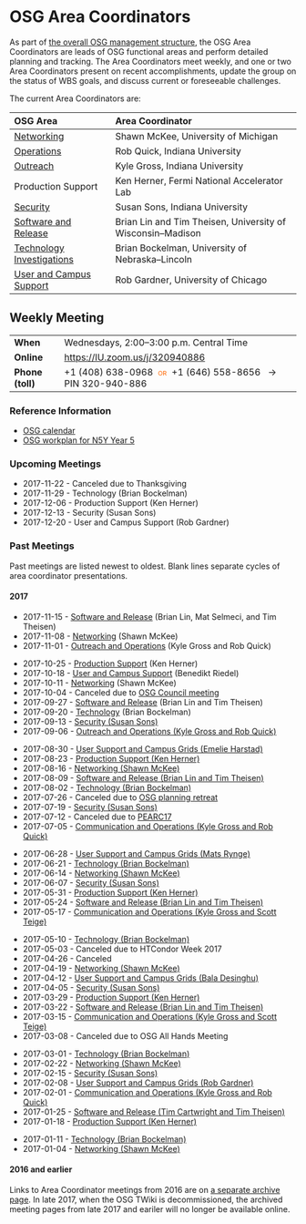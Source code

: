 # OSG Area Coordinators

As part of [the overall OSG management structure](index), the OSG Area Coordinators are leads of OSG functional areas
and perform detailed planning and tracking.  The Area Coordinators meet weekly, and one or two Area Coordinators present
on recent accomplishments, update the group on the status of WBS goals, and discuss current or foreseeable challenges.

The current Area Coordinators are:

| OSG Area | Area Coordinator |
| :------- | :--------------- |
| [Networking](https://opensciencegrid.github.io/networking/) | Shawn McKee, University of Michigan |
| [Operations](https://opensciencegrid.github.io/operations/) | Rob Quick, Indiana University |
| [Outreach](https://www.opensciencegrid.org/) | Kyle Gross, Indiana University |
| Production Support | Ken Herner, Fermi National Accelerator Lab |
| [Security](https://opensciencegrid.github.io/security/) | Susan Sons, Indiana University |
| [Software and Release](https://opensciencegrid.github.io/technology/) | Brian Lin and Tim Theisen, University of Wisconsin&ndash;Madison |
| [Technology Investigations](https://opensciencegrid.github.io/technology/) | Brian Bockelman, University of Nebraska&ndash;Lincoln |
| [User and Campus Support](https://support.opensciencegrid.org/) | Rob Gardner, University of Chicago |


## Weekly Meeting

<table>
  <tr> <td><strong>When</strong></td> <td>Wednesdays, 2:00–3:00 p.m. Central Time</td> </tr>
  <tr> <td><strong>Online</strong></td> <td><a href="https://IU.zoom.us/j/320940886">https://IU.zoom.us/j/320940886</a></td> </tr>
  <tr>
    <td><strong>Phone (toll)</strong></td>
    <td>
      +1 (408) 638-0968
      <span style="color: #F60; font-variant: small-caps; padding: 0 0.5ex;">or</span>
      +1 (646) 558-8656
      <span style="padding: 0 1ex;">&rarr;</span>
      PIN 320-940-886
    </td>
  </tr>
</table>


### Reference Information

- [OSG calendar](https://indico.fnal.gov/categoryDisplay.py?categId=86)
- [OSG workplan for N5Y Year 5](https://osg-docdb.opensciencegrid.org:440/cgi-bin/ShowDocument?docid=1232)


### Upcoming Meetings

- 2017-11-22 - Canceled due to Thanksgiving
- 2017-11-29 - Technology (Brian Bockelman)
- 2017-12-06 - Production Support (Ken Herner)
- 2017-12-13 - Security (Susan Sons)
- 2017-12-20 - User and Campus Support (Rob Gardner)


### Past Meetings

Past meetings are listed newest to oldest.  Blank lines separate cycles of area coordinator presentations.

#### 2017

- 2017-11-15 - [Software and Release](https://docs.google.com/document/d/1RicLGqMfOzBvds6VbKaIPFzFsk45w2U8zKjISJ4q_EE/edit?usp=sharing) (Brian Lin, Mat Selmeci, and Tim Theisen)
- 2017-11-08 - [Networking](https://drive.google.com/open?id=1joJSmTvoJL0GuMBvDB5KLlc-WEyH3VXp) (Shawn McKee)
- 2017-11-01 - [Outreach and Operations](https://github.com/opensciencegrid/operations/blob/master/docs/acops.md) (Kyle Gross and Rob Quick)

<!-- -->

- 2017-10-25 - [Production Support](https://drive.google.com/open?id=0BzjiUtV-7HOrZ2ZTTUN4eXFnS0E) (Ken Herner)
- 2017-10-18 - [User and Campus Support](https://docs.google.com/presentation/d/197X_9zF4iKyhyIwD2YVgc-PIm8oKVb74wo7nbJnlY8o/view?usp=sharing) (Benedikt Riedel)
- 2017-10-11 - [Networking](https://drive.google.com/file/d/0B63jqzjmiVgcV1dBQy1GdzlIazg/view?usp=sharing) (Shawn McKee)
- 2017-10-04 - Canceled due to [OSG Council meeting](https://indico.fnal.gov/conferenceDisplay.py?confId=14824)
- 2017-09-27 - [Software and Release](https://docs.google.com/document/d/1NmIpykDswfYoQ72wumwO60RXLBIeAEbIZH8nq8zSXGA/edit?usp=sharing)
  (Brian Lin and Tim Theisen)
- 2017-09-20 - [Technology](https://drive.google.com/open?id=0B-VLYsFOFY5ROHZwLWU3eFJvMWM) (Brian Bockelman)
- 2017-09-13 - [Security (Susan Sons)](https://twiki.opensciencegrid.org/bin/view/Management/20170913AgendaMinutes)
- 2017-09-06 - [Outreach and Operations (Kyle Gross and Rob Quick)](https://twiki.opensciencegrid.org/bin/view/Management/20170906AgendaMinutes)

<!-- -->

-   2017-08-30 - [User Support and Campus Grids (Emelie Harstad)](https://twiki.opensciencegrid.org/bin/view/Management/20170830AgendaMinutes)
-   2017-08-23 - [Production Support (Ken Herner)](https://twiki.opensciencegrid.org/bin/view/Management/20170823AgendaMinutes)
-   2017-08-16 - [Networking (Shawn McKee)](https://twiki.opensciencegrid.org/bin/view/Management/20170816AgendaMinutes)
-   2017-08-09 - [Software and Release (Brian Lin and Tim Theisen)](https://twiki.opensciencegrid.org/bin/view/Management/20170809AgendaMinutes)
-   2017-08-02 - [Technology (Brian Bockelman)](https://twiki.opensciencegrid.org/bin/view/Management/20170802AgendaMinutes)
-   2017-07-26 - Canceled due to [OSG planning retreat](https://indico.fnal.gov/conferenceDisplay.py?confId=14739)
-   2017-07-19 - [Security (Susan Sons)](https://twiki.opensciencegrid.org/bin/view/Management/20170719AgendaMinutes)
-   2017-07-12 - Canceled due to [PEARC17](https://www.pearc17.pearc.org)
-   2017-07-05 - [Communication and Operations (Kyle Gross and Rob Quick)](https://twiki.opensciencegrid.org/bin/view/Management/20170705AgendaMinutes)

<!-- -->

-   2017-06-28 - [User Support and Campus Grids (Mats Rynge)](https://twiki.opensciencegrid.org/bin/view/Management/20170628AgendaMinutes)
-   2017-06-21 - [Technology (Brian Bockelman)](https://twiki.opensciencegrid.org/bin/view/Management/20170621AgendaMinutes)
-   2017-06-14 - [Networking (Shawn McKee)](https://twiki.opensciencegrid.org/bin/view/Management/20170614AgendaMinutes)
-   2017-06-07 - [Security (Susan Sons)](https://twiki.opensciencegrid.org/bin/view/Management/20170607AgendaMinutes)
-   2017-05-31 - [Production Support (Ken Herner)](https://twiki.opensciencegrid.org/bin/view/Management/20170531AgendaMinutes)
-   2017-05-24 - [Software and Release (Brian Lin and Tim Theisen)](https://twiki.opensciencegrid.org/bin/view/Management/20170524AgendaMinutes)
-   2017-05-17 - [Communication and Operations (Kyle Gross and Scott Teige)](https://twiki.opensciencegrid.org/bin/view/Management/20170517AgendaMinutes)

<!-- -->

-   2017-05-10 - [Technology (Brian Bockelman)](https://twiki.opensciencegrid.org/bin/view/Management/20170510AgendaMinutes)
-   2017-05-03 - Canceled due to HTCondor Week 2017
-   2017-04-26 - Canceled
-   2017-04-19 - [Networking (Shawn McKee)](https://twiki.opensciencegrid.org/bin/view/Management/20170419AgendaMinutes)
-   2017-04-12 - [User Support and Campus Grids (Bala Desinghu)](https://twiki.opensciencegrid.org/bin/view/Management/20170412AgendaMinutes)
-   2017-04-05 - [Security (Susan Sons)](https://twiki.opensciencegrid.org/bin/view/Management/20170405AgendaMinutes)
-   2017-03-29 - [Production Support (Ken Herner)](https://twiki.opensciencegrid.org/bin/view/Management/20170329AgendaMinutes)
-   2017-03-22 - [Software and Release (Brian Lin and Tim Theisen)](https://twiki.opensciencegrid.org/bin/view/Management/20170322AgendaMinutes)
-   2017-03-15 - [Communication and Operations (Kyle Gross and Scott Teige)](https://twiki.opensciencegrid.org/bin/view/Management/20170315AgendaMinutes)
-   2017-03-08 - Canceled due to OSG All Hands Meeting

<!-- -->

-   2017-03-01 - [Technology (Brian Bockelman)](https://twiki.opensciencegrid.org/bin/view/Management/20170301AgendaMinutes)
-   2017-02-22 - [Networking (Shawn McKee)](https://twiki.opensciencegrid.org/bin/view/Management/20170222AgendaMinutes)
-   2017-02-15 - [Security (Susan Sons)](https://twiki.opensciencegrid.org/bin/view/Management/20170215AgendaMinutes)
-   2017-02-08 - [User Support and Campus Grids (Rob Gardner)](https://twiki.opensciencegrid.org/bin/view/Management/20170208AgendaMinutes)
-   2017-02-01 - [Communication and Operations (Kyle Gross and Rob Quick)](https://twiki.opensciencegrid.org/bin/view/Management/20170201AgendaMinutes)
-   2017-01-25 - [Software and Release (Tim Cartwright and Tim Theisen)](https://twiki.opensciencegrid.org/bin/view/Management/20170125AgendaMinutes)
-   2017-01-18 - [Production Support (Ken Herner)](https://twiki.opensciencegrid.org/bin/view/Management/20170118AgendaMinutes)

<!-- -->

-   2017-01-11 - [Technology (Brian Bockelman)](https://twiki.opensciencegrid.org/bin/view/Management/20170111AgendaMinutes)
-   2017-01-04 - [Networking (Shawn McKee)](https://twiki.opensciencegrid.org/bin/view/Management/20170104AgendaMinutes)


#### 2016 and earlier

Links to Area Coordinator meetings from 2016 are on [a separate archive page](ac-meeting-archive).  In late 2017, when
the OSG TWiki is decommissioned, the archived meeting pages from late 2017 and eariler will no longer be available
online.
